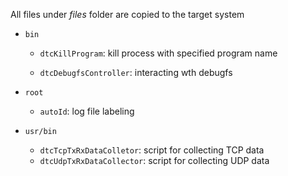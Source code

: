 
All files under *files* folder are copied to the target system


* `bin`

	* `dtcKillProgram`: kill process with specified program name
	
	* `dtcDebugfsController`: interacting wth debugfs
	
* `root`

	* `autoId`: log file labeling

* `usr/bin`

	* `dtcTcpTxRxDataColletor`: script for collecting TCP data
	* `dtcUdpTxRxDataCollector`: script for collecting UDP data

	